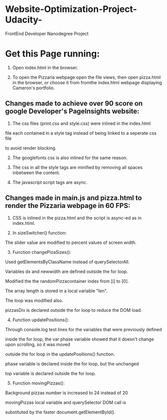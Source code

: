 # Website-Optimization-Project-Udacity-
FrontEnd Developer Nanodegree Project


# Get this Page running:

1. Open index.html in the browser. 

2. To open the Pizzaria webpage open the file views, then open pizza.html in the browser, 
or choose it from fromthe index.html webpage displaying Cameron's portfolio.

## Changes made to achieve over 90 score on google Developer's PageInsights website: 

1. The css files (print.css and style.css) were inlined in the index.html

  file each contained in a style tag instead of being linked to a seperate css file 

  to avoid render blocking.

2. The googlefonts css is also inlined for the same reason.

3. The css in all the style tags are minified by removing all spaces inbetween the content.

4. The javascript script tags are async.


## Changes made in main.js and pizza.html to render the Pizzaria webpage in 60 FPS:

1. CSS is inlined in the pizza.html and the script is async-ed as in index.html.

2. In sizeSwitcher() function:
  
  The slider value are modified to percent values of screen width.

3. Function changePizaSizes():

  Used getElementsByClassName instead of querySelectorAll.

  Variables dx and newwidth are defined outside the for loop.
  
  Modified the  the randomPizzacontainer index from [i] to [0].
  
  The array length is stored in a local variable "len".
  
  The loop was modified also.
  
  pizzasDiv is declared outside the for loop to reduce the DOM load.

4. Function updatePositions():

  Through console.log test lines for the variables that were previously defined

  inside the for loop, the var phase variable showed that it doesn't change upon scrolling, so it was moved 

  outside the for loop in the updatePositions() function.
 
 phase variable is declared inside the for loop, but the unchanged
 
 top variable is declared outside the for loop.
 
 5. Function movingPizzas():
 
 Background pizzas number is increased to 24 instead of 20
 
 movingPizzas local variable and querySelector DOM call is

 substituted by the faster document.getElementById(). 
